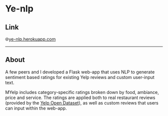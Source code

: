 # Ye-nlp

## Link
🌐[ye-nlp.herokuapp.com](https://ye-nlp.herokuapp.com)

---

## About

A few peers and I developed a Flask web-app that uses NLP to generate sentiment based ratings for existing Yelp reviews and custom user-input text.

MYelp includes category-specific ratings broken down by food, ambiance, price and service. The ratings are applied both to real restaurant reviews (provided by the [Yelp Open Dataset](https://www.yelp.com/dataset)), as well as custom reviews that users can input within the web-app.